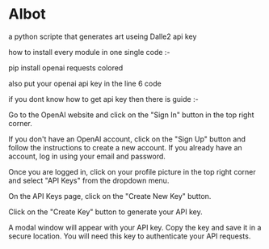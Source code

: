 # AIbot
a python scripte that generates art useing Dalle2 api key

how to install every module in one single code :- 

pip install openai requests colored

also put your openai api key in the line 6 code 

if you dont know how to get api key then there is guide :-

Go to the OpenAI website and click on the "Sign In" button in the top right corner.

If you don't have an OpenAI account, click on the "Sign Up" button and follow the instructions to create a new account. If you already have an account, log in using your email and password.

Once you are logged in, click on your profile picture in the top right corner and select "API Keys" from the dropdown menu.

On the API Keys page, click on the "Create New Key" button.

Click on the "Create Key" button to generate your API key.

A modal window will appear with your API key. Copy the key and save it in a secure location. You will need this key to authenticate your API requests.
